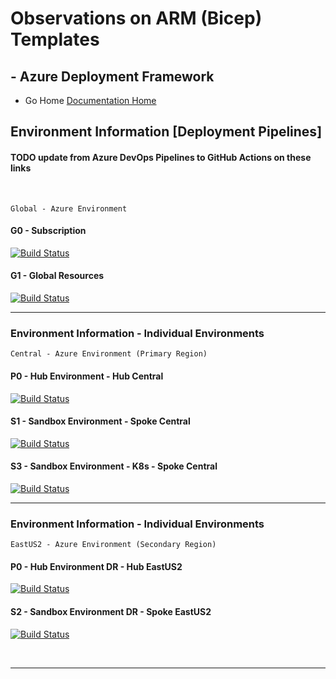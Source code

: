 #  Observations on ARM (Bicep) Templates # 

## - Azure Deployment Framework ## 
- Go Home [Documentation Home](./index.md)


## Environment Information [Deployment Pipelines]  
#### TODO update from Azure DevOps Pipelines to GitHub Actions on these links
<br/>

    Global - Azure Environment
#### G0 - Subscription 

[![Build Status](https://dev.azure.com/AzureDeploymentFramework/ADF/_apis/build/status/G0%20-%20%5BSubscription%20Deployment%5D?branchName=master)](https://dev.azure.com/AzureDeploymentFramework/ADF/_build/latest?definitionId=2&branchName=master)

#### G1 - Global Resources

[![Build Status](https://dev.azure.com/AzureDeploymentFramework/ADF/_apis/build/status/G1%20-%20%5BGlobal%20RG%20Deployment%5D?branchName=master)](https://dev.azure.com/AzureDeploymentFramework/ADF/_build/latest?definitionId=7&branchName=master)

---

### Environment Information - Individual Environments

    Central - Azure Environment (Primary Region)

#### P0 - Hub Environment - Hub Central

[![Build Status](https://dev.azure.com/AzureDeploymentFramework/ADF/_apis/build/status/AZC1%20P0%20-%20%5BHub%20Environment%5D?branchName=master)](https://dev.azure.com/AzureDeploymentFramework/ADF/_build/latest?definitionId=3&branchName=master)

#### S1 - Sandbox Environment - Spoke Central 

[![Build Status](https://dev.azure.com/AzureDeploymentFramework/ADF/_apis/build/status/AZC1%20S1%20-%20%5BSpoke%20Environment%5D?branchName=master)](https://dev.azure.com/AzureDeploymentFramework/ADF/_build/latest?definitionId=4&branchName=master)

#### S3 - Sandbox Environment - K8s - Spoke Central 

[![Build Status](https://dev.azure.com/AzureDeploymentFramework/ADF/_apis/build/status/AZC1%20S3%20-%20%5BSpoke%20Environment%5D?branchName=master)](https://dev.azure.com/AzureDeploymentFramework/ADF/_build/latest?definitionId=15&branchName=master)

---

### Environment Information - Individual Environments

    EastUS2 - Azure Environment (Secondary Region)

#### P0 - Hub Environment DR - Hub EastUS2

[![Build Status](https://dev.azure.com/AzureDeploymentFramework/ADF/_apis/build/status/AZE2%20P0%20-%20%5BHub%20Environment%5D%20-%20DR?branchName=master)](https://dev.azure.com/AzureDeploymentFramework/ADF/_build/latest?definitionId=13&branchName=master)

#### S2 - Sandbox Environment DR - Spoke EastUS2

[![Build Status](https://dev.azure.com/AzureDeploymentFramework/ADF/_apis/build/status/S2%20-%20%5BSpoke%20Environment%5D?branchName=master)](https://dev.azure.com/AzureDeploymentFramework/ADF/_build/latest?definitionId=12&branchName=master)

<br/>

---
